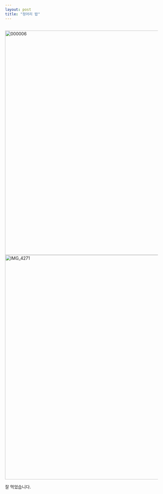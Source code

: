 ```yaml
---
layout: post
title: "정어리 밥"
---
```

<br/>

<img width="740px" alt="000006" src="https://user-images.githubusercontent.com/81041256/111920161-dcf7f380-8ad0-11eb-9d68-c7f854522cb6.jpg">


<img width="740px" alt="IMG_4271" src="https://user-images.githubusercontent.com/81041256/111900448-f61f8680-8a75-11eb-9d39-63c3688dbd70.jpg">

잘 먹었습니다.
